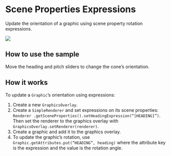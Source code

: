# Scene Properties Expressions

Update the orientation of a graphic using scene property rotation
expressions.

![](ScenePropertiesExpressions.gif)

## How to use the sample

Move the heading and pitch sliders to change the cone’s orientation.

## How it works

To update a `Graphic`’s orientation using expressions:

1.  Create a new `GraphicsOverlay`.
2.  Create a `SimpleRenderer` and set expressions on its scene
    properties: `Renderer
    .getSceneProperties().setHeadingExpression(“[HEADING]”)`. Then set
    the renderer to the graphics overlay with
    `GraphicsOverlay.setRenderer(renderer)`.
3.  Create a graphic and add it to the graphics overlay.
4.  To update the graphic’s rotation, use
    `Graphic.getAttributes.put(“HEADING”, heading)` where the
    attribute key is the expression and the value is the rotation angle.
